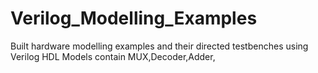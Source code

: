# Verilog_Modelling_Examples
Built hardware modelling examples and their directed testbenches using Verilog HDL
Models contain MUX,Decoder,Adder,

